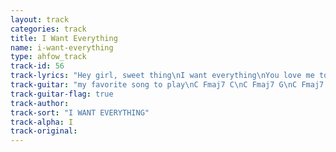 ```yaml
---
layout: track
categories: track
title: I Want Everything
name: i-want-everything
type: ahfow_track
track-id: 56
track-lyrics: "Hey girl, sweet thing\nI want everything\nYou love me too\nAnd I want you\n\nWell I think I'm gonna\nJump right through your window\nAnd I think I'm gonna\nJump into your life\n\nCause you got me in a bad situation\nAnd I want you\n\nWell the TV says that\nLove is all around us\nAnd the astronauts\nCan feel it far away\n\nBut it's got me in a bad situation\nAnd I want you\n\nYeah I think I'm gonna\nTake a short vacation\nAnd I think we're gonna\nHave to start anew\n\nCause you got me in a bad situation\nAnd I want you"
track-guitar: "my favorite song to play\nC Fmaj7 C\nC Fmaj7 G\nC Fmaj7 C Amin\nC Fmaj7 C\n(provided by brad)"
track-guitar-flag: true
track-author: 
track-sort: "I WANT EVERYTHING"
track-alpha: I
track-original: 
---
```

